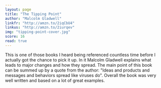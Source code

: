 ```yaml
---
layout: page
title: "The Tipping Point"
author: "Malcolm Gladwell"
linkfr: "http://amzn.to/2iqCbU4"
linkus: "http://amzn.to/2iurqev" 
img: "tipping-point-cover.jpg"
score: 16
read: true
---
```


This is one of those books I heard being referenced countless time before I actually got the chance to pick it up. In it Malcolm Gladwell explains what leads to major changes and how they spread. The main point of this book can be summed up by a quote from the author: "Ideas and products and messages and behaviors spread like viruses do". Overall the book was very well written and based on a lot of great examples.
